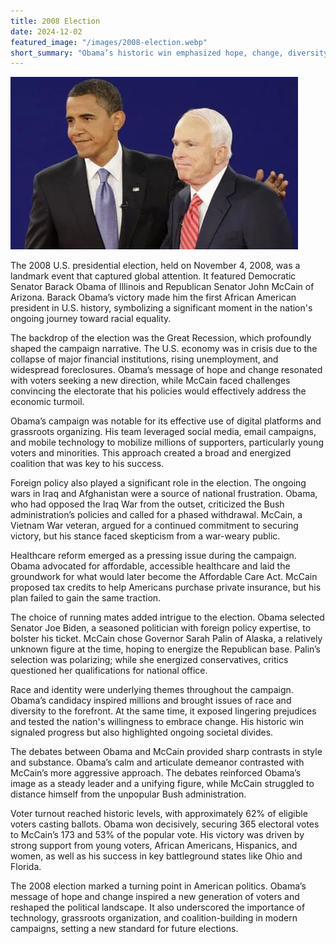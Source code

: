 ```yaml
---
title: 2008 Election
date: 2024-12-02
featured_image: "/images/2008-election.webp"
short_summary: "Obama’s historic win emphasized hope, change, diversity, economic recovery, and grassroots mobilization."
---
```


![](/images/2008-election.webp)

The 2008 U.S. presidential election, held on November 4, 2008, was a landmark event that captured global attention. It featured Democratic Senator Barack Obama of Illinois and Republican Senator John McCain of Arizona. Barack Obama’s victory made him the first African American president in U.S. history, symbolizing a significant moment in the nation's ongoing journey toward racial equality.

The backdrop of the election was the Great Recession, which profoundly shaped the campaign narrative. The U.S. economy was in crisis due to the collapse of major financial institutions, rising unemployment, and widespread foreclosures. Obama’s message of hope and change resonated with voters seeking a new direction, while McCain faced challenges convincing the electorate that his policies would effectively address the economic turmoil.

Obama’s campaign was notable for its effective use of digital platforms and grassroots organizing. His team leveraged social media, email campaigns, and mobile technology to mobilize millions of supporters, particularly young voters and minorities. This approach created a broad and energized coalition that was key to his success.

Foreign policy also played a significant role in the election. The ongoing wars in Iraq and Afghanistan were a source of national frustration. Obama, who had opposed the Iraq War from the outset, criticized the Bush administration’s policies and called for a phased withdrawal. McCain, a Vietnam War veteran, argued for a continued commitment to securing victory, but his stance faced skepticism from a war-weary public.

Healthcare reform emerged as a pressing issue during the campaign. Obama advocated for affordable, accessible healthcare and laid the groundwork for what would later become the Affordable Care Act. McCain proposed tax credits to help Americans purchase private insurance, but his plan failed to gain the same traction.

The choice of running mates added intrigue to the election. Obama selected Senator Joe Biden, a seasoned politician with foreign policy expertise, to bolster his ticket. McCain chose Governor Sarah Palin of Alaska, a relatively unknown figure at the time, hoping to energize the Republican base. Palin’s selection was polarizing; while she energized conservatives, critics questioned her qualifications for national office.

Race and identity were underlying themes throughout the campaign. Obama’s candidacy inspired millions and brought issues of race and diversity to the forefront. At the same time, it exposed lingering prejudices and tested the nation's willingness to embrace change. His historic win signaled progress but also highlighted ongoing societal divides.

The debates between Obama and McCain provided sharp contrasts in style and substance. Obama’s calm and articulate demeanor contrasted with McCain’s more aggressive approach. The debates reinforced Obama’s image as a steady leader and a unifying figure, while McCain struggled to distance himself from the unpopular Bush administration.

Voter turnout reached historic levels, with approximately 62% of eligible voters casting ballots. Obama won decisively, securing 365 electoral votes to McCain’s 173 and 53% of the popular vote. His victory was driven by strong support from young voters, African Americans, Hispanics, and women, as well as his success in key battleground states like Ohio and Florida.

The 2008 election marked a turning point in American politics. Obama’s message of hope and change inspired a new generation of voters and reshaped the political landscape. It also underscored the importance of technology, grassroots organization, and coalition-building in modern campaigns, setting a new standard for future elections.